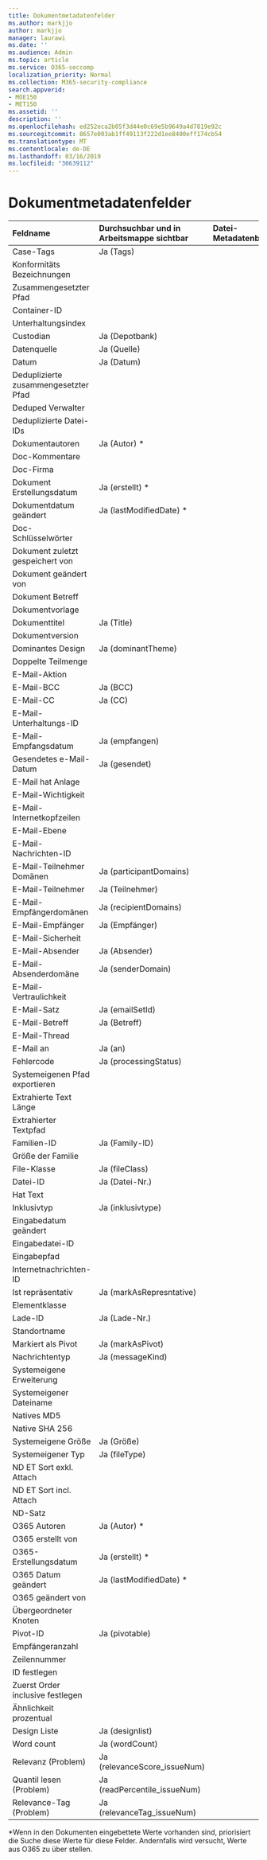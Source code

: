 ```yaml
---
title: Dokumentmetadatenfelder
ms.author: markjjo
author: markjjo
manager: laurawi
ms.date: ''
ms.audience: Admin
ms.topic: article
ms.service: O365-seccomp
localization_priority: Normal
ms.collection: M365-security-compliance
search.appverid:
- MOE150
- MET150
ms.assetid: ''
description: ''
ms.openlocfilehash: ed252eca2b05f3d44e0c69e5b9649a4d7819e92c
ms.sourcegitcommit: 8657e003ab1ff49113f222d1ee8400eff174cb54
ms.translationtype: MT
ms.contentlocale: de-DE
ms.lasthandoff: 03/16/2019
ms.locfileid: "30639112"
---
```

# <a name="document-metadata-fields"></a>Dokumentmetadatenfelder


|**Feldname** </br>|**Durchsuchbar und in Arbeitsmappe sichtbar** |**Datei-Metadatenbereich** |**Exporte** |
|:-------------------------- |:---------------------------------------- |:------------------------|:------------------|
|Case-Tags                  | Ja (Tags)                                      |                         | Ja         |
|Konformitäts Bezeichnungen          |                                                 |                         | Ja         |
|Zusammengesetzter Pfad              |                                                 |                         | Ja         |
|Container-ID               |                                                 |                         | Ja         |
|Unterhaltungsindex         |                                                 |                         | Ja         |
|Custodian                  | Ja (Depotbank)                                 |                         | Ja         |
|Datenquelle                | Ja (Quelle)                                    |                         | Ja         |
|Datum                       | Ja (Datum)                                      |                         | Ja         |
|Deduplizierte zusammengesetzter Pfad      |                                                 |                         | Ja         |
|Deduped Verwalter         |                                                 |                         | Ja         |
|Deduplizierte Datei-IDs           |                                                 |                         | Ja         |
|Dokumentautoren                | Ja (Autor) *                                   |                         | Ja         |
|Doc-Kommentare               |                                                 |                         | Ja         |
|Doc-Firma                |                                                 |                         | Ja         |
|Dokument Erstellungsdatum           | Ja (erstellt) *                              |                         | Ja         |
|Dokumentdatum geändert          | Ja (lastModifiedDate) *                         |                         | Ja         |
|Doc-Schlüsselwörter               |                                                 |                         | Ja         |
|Dokument zuletzt gespeichert von          |                                                 |                         | Ja         |
|Dokument geändert von            |                                                 |                         | Ja         |
|Dokument Betreff                |                                                 |                         | Ja         |
|Dokumentvorlage               |                                                 |                         | Ja         |
|Dokumenttitel                  | Ja (Title)                                     |                         | Ja         |
|Dokumentversion                |                                                 |                         | Ja         |
|Dominantes Design             | Ja (dominantTheme)                             |                         | Ja         |
|Doppelte Teilmenge           |                                                 |                         | Ja         |
|E-Mail-Aktion               |                                                 |                         | Ja         |
|E-Mail-BCC                  | Ja (BCC)                                       |                         | Ja         |
|E-Mail-CC                   | Ja (CC)                                        |                         | Ja         |
|E-Mail-Unterhaltungs-ID      |                                                 |                         | Ja         |
|E-Mail-Empfangsdatum        | Ja (empfangen)                                  |                         | Ja         |
|Gesendetes e-Mail-Datum            | Ja (gesendet)                                      |                         | Ja         |
|E-Mail hat Anlage       |                                                 |                         | Ja         |
|E-Mail-Wichtigkeit           |                                                 |                         | Ja         |
|E-Mail-Internetkopfzeilen     |                                                 |                         | Ja         |
|E-Mail-Ebene                |                                                 |                         | Ja         |
|E-Mail-Nachrichten-ID           |                                                 |                         | Ja         |
|E-Mail-Teilnehmer Domänen  | Ja (participantDomains)                        |                         | Ja         |
|E-Mail-Teilnehmer         | Ja (Teilnehmer)                              |                         | Ja         |
|E-Mail-Empfängerdomänen    | Ja (recipientDomains)                          |                         | Ja         |
|E-Mail-Empfänger           | Ja (Empfänger)                                |                         | Ja         |
|E-Mail-Sicherheit             |                                                 |                         | Ja         |
|E-Mail-Absender               | Ja (Absender)                                    |                         | Ja         |
|E-Mail-Absenderdomäne        | Ja (senderDomain)                              |                         | Ja         |
|E-Mail-Vertraulichkeit          |                                                 |                         | Ja         |
|E-Mail-Satz                  | Ja (emailSetId)                                |                         | Ja         |
|E-Mail-Betreff              | Ja (Betreff)                                   |                         | Ja         |
|E-Mail-Thread               |                                                 |                         | Ja         |
|E-Mail an                   | Ja (an)                                        |                         | Ja         |
|Fehlercode                 | Ja (processingStatus)                          |                         | Ja         |
|Systemeigenen Pfad exportieren         |                                                 |                         | Ja         |
|Extrahierte Text Länge      |                                                 |                         | Ja         |
|Extrahierter Textpfad        |                                                 |                         | Ja         |
|Familien-ID                  | Ja (Family-ID)                                  |                         | Ja         |
|Größe der Familie                |                                                 |                         | Ja         |
|File-Klasse                 | Ja (fileClass)                                 |                         | Ja         |
|Datei-ID                    | Ja (Datei-Nr.)                                    |                         | Ja         |
|Hat Text                   |                                                 |                         | Ja         |
|Inklusivtyp             | Ja (inklusivtype)                             |                         | Ja         |
|Eingabedatum geändert        |                                                 |                         | Ja         |
|Eingabedatei-ID              |                                                 |                         | Ja         |
|Eingabepfad                 |                                                 |                         | Ja         |
|Internetnachrichten-ID        |                                                 |                         | Ja         |
|Ist repräsentativ          | Ja (markAsRepresntative)                       |                         | Ja         |
|Elementklasse                 |                                                 |                         | Ja         |
|Lade-ID                    | Ja (Lade-Nr.)                                    |                         | Ja         |
|Standortname              |                                                 |                         | Ja         |
|Markiert als Pivot            | Ja (markAsPivot)                               |                         | Ja         |
|Nachrichtentyp               | Ja (messageKind)                               |                         | Ja         |
|Systemeigene Erweiterung           |                                                 |                         | Ja         |
|Systemeigener Dateiname           |                                                 |                         | Ja         |
|Natives MD5                 |                                                 |                         | Ja         |
|Native SHA 256             |                                                 |                         | Ja         |
|Systemeigene Größe                | Ja (Größe)                                      |                         | Ja         |
|Systemeigener Typ                | Ja (fileType)                                  |                         | Ja         |
|ND ET Sort exkl. Attach     |                                                 |                         | Ja         |
|ND ET Sort incl. Attach     |                                                 |                         | Ja         |
|ND-Satz                     |                                                 |                         | Ja         |
|O365 Autoren               | Ja (Autor) *                                   |                         | Ja         |
|O365 erstellt von            |                                                 |                         | Ja         |
|O365-Erstellungsdatum          | Ja (erstellt) *                              |                         | Ja         |
|O365 Datum geändert         | Ja (lastModifiedDate) *                         |                         | Ja         |
|O365 geändert von           |                                                 |                         | Ja         |
|Übergeordneter Knoten                |                                                 |                         | Ja         |
|Pivot-ID                   | Ja (pivotable)                                   |                         | Ja         |
|Empfängeranzahl            |                                                 |                         | Ja         |
|Zeilennummer                 |                                                 |                         | Ja         |
|ID festlegen                     |                                                 |                         | Ja         |
|Zuerst Order inclusive festlegen |                                                 |                         | Ja         |
|Ähnlichkeit prozentual         |                                                 |                         | Ja         |
|Design Liste                | Ja (designlist)                                |                         | Ja         |
|Word count                 | Ja (wordCount)                                 |                         | Ja         |
|Relevanz (Problem)    | Ja (relevanceScore_issueNum)                   |                         |             |
|Quantil lesen (Problem)    | Ja (readPercentile_issueNum)                   |                         |             |
|Relevance-Tag (Problem)      | Ja (relevanceTag_issueNum)                     |                         |             |

  \*Wenn in den Dokumenten eingebettete Werte vorhanden sind, priorisiert die Suche diese Werte für diese Felder. Andernfalls wird versucht, Werte aus O365 zu über stellen.